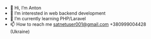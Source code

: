 - 👋 Hi, I’m Anton
- 👀 I’m interested in web backend development
- 🌱 I’m currently learning PHP/Laravel
- 📫 How to reach me satnetuser001@gmail.com  +380999004428 (Ukraine)

<!---
satnetuser001/satnetuser001 is a ✨ special ✨ repository because its `README.md` (this file) appears on your GitHub profile.
You can click the Preview link to take a look at your changes.
--->
